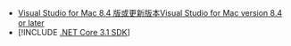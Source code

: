 * [<span data-ttu-id="11e51-101">Visual Studio for Mac 8.4 版或更新版本</span><span class="sxs-lookup"><span data-stu-id="11e51-101">Visual Studio for Mac version 8.4 or later</span></span>](https://visualstudio.microsoft.com/vs/mac/)
* [!INCLUDE [.NET Core 3.1 SDK](~/includes/3.1-SDK.md)]
